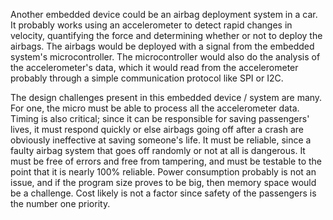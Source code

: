 Another embedded device could be an airbag deployment system in a car. It probably works using an accelerometer to detect rapid changes in velocity, quantifying the force and determining whether or not to deploy the airbags. The airbags would be deployed with a signal from the embedded system's microcontroller. The microcontroller would also do the analysis of the accelerometer's data, which it would read from the accelerometer probably through a simple communication protocol like SPI or I2C.

The design challenges present in this embedded device / system are many. For one, the micro must be able to process all the accelerometer data. Timing is also critical; since it can be responsible for saving passengers' lives, it must respond quickly or else airbags going off after a crash are obviously ineffective at saving someone's life. It must be reliable, since a faulty airbag system that goes off randomly or not at all is dangerous. It must be free of errors and free from tampering, and must be testable to the point that it is nearly 100% reliable. Power consumption probably is not an issue, and if the program size proves to be big, then memory space would be a challenge. Cost likely is not a factor since safety of the passengers is the number one priority.
